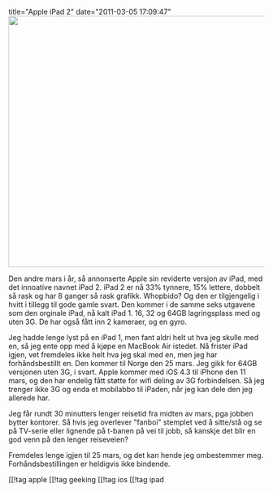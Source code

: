 title="Apple iPad 2"
date="2011-03-05 17:09:47"
<a href="http://pjatt.net/images/2011/03/overview_smartcover_gallery1_20110302.jpg"><img class="aligncenter size-full wp-image-1152" title="iPad2" src="http://pjatt.net/images/2011/03/overview_smartcover_gallery1_20110302.jpg" alt="" width="980" height="495"  /></a>
<p style="text-align: left;">Den andre mars i år, så annonserte Apple sin reviderte versjon av iPad, med det innoative navnet iPad 2. iPad 2 er nå 33% tynnere, 15% lettere, dobbelt så rask og har 8 ganger så rask grafikk. Whopbido? Og den er tilgjengelig i hvitt i tillegg til gode gamle svart. Den kommer i de samme seks utgavene som den orginale iPad, nå kalt iPad 1. 16, 32 og 64GB lagringsplass med og uten 3G. De har også fått inn 2 kameraer, og en gyro.</p>
Jeg hadde lenge lyst på en iPad 1, men fant aldri helt ut hva jeg skulle med en, så jeg ente opp med å kjøpe en MacBook Air istedet. Nå frister iPad igjen, vet fremdeles ikke helt hva jeg skal med en, men jeg har forhåndsbestillt en. Den kommer til Norge den 25 mars. Jeg gikk for 64GB versjonen uten 3G, i svart. Apple kommer med iOS 4.3 til iPhone den 11 mars, og den har endelig fått støtte for wifi deling av 3G forbindelsen. Så jeg trenger ikke 3G og enda et mobilabbo til iPaden, når jeg kan dele den jeg allerede har.

Jeg får rundt 30 minutters lenger reisetid fra midten av mars, pga jobben bytter kontorer. Så hvis jeg overlever "fanboi" stemplet ved å sitte/stå og se på TV-serie eller lignende på t-banen på vei til jobb, så kanskje det blir en god venn på den lenger reiseveien?

Fremdeles lenge igjen til 25 mars, og det kan hende jeg ombestemmer meg. Forhåndsbestillingen er heldigvis ikke bindende.

[[!tag  apple
[[!tag  geeking
[[!tag  ios
[[!tag  ipad
